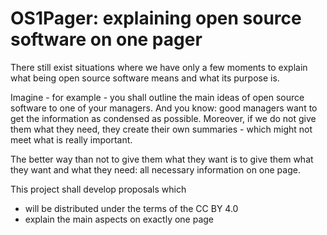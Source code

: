 # OS1Pager: explaining open source software on one pager

There still exist situations where we have only a few
moments to explain what being open source software means 
and what its purpose is. 

Imagine - for example - you shall outline the main
ideas of open source software to one of your managers.
And you know: good managers want to get the information
as condensed as possible. Moreover, if we do not give them
what they need, they create their own summaries - which
might not meet what is really important.

The better way than not to give them what they want
is to give them what they want and what they need:
all necessary information on one page.

This project shall develop proposals which

* will be distributed under the terms of the CC BY 4.0
* explain the main aspects on exactly one page 
